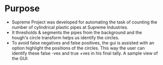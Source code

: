 # Purpose
* Supreme Project was developed for automating the task of counting the number of cylindrical plastic pipes at Supreme Industries.
* It thresholds & segments the pipes from the background and the hough's circle transform helps us identify the circles.
* To avoid false negatives and false positives, the gui is assisted with an option highlight the positions of the circles. This way the user can identify these false -ves and true +ves in his final tally.
A sample view of the GUI:
